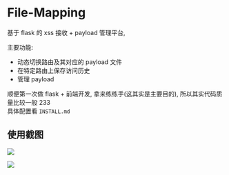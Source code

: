 # File-Mapping

基于 flask 的 xss 接收 + payload 管理平台,  

主要功能:  
* 动态切换路由及其对应的 payload 文件
* 在特定路由上保存访问历史
* 管理 payload

顺便第一次做 flask + 前端开发, 拿来练练手(这其实是主要目的), 所以其实代码质量比较一般 233  
具体配置看 `INSTALL.md`  

## 使用截图

![](https://i.loli.net/2019/03/17/5c8d2831b1b05.png)  

![](https://i.loli.net/2019/03/17/5c8d28320a434.png)